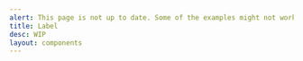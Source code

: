 ```yaml
---
alert: This page is not up to date. Some of the examples might not work as expected.
title: Label
desc: WIP
layout: components
---
```


<script>
  import Component from "$components/Component.svelte"
</script>
